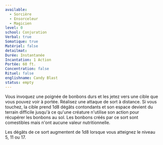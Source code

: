 ```yaml
---
available:
  - Sorcière
  - Ensorceleur
  - Magicien
level: 0
school: Conjuration
Verbal: true
Somatique: true
Matériel: false
detailmat:
Durée: Instantanée
Incantation: 1 Action
Portée: 60 ft.
Concentration: false
Rituel: false
englishname: Candy Blast
status: empty
---
```

Vous invoquez une poignée de bonbons durs et les jetez vers une cible que vous pouvez voir à portée. Réalisez une attaque de sort à distance. Si vous touchez, la cible prend 1d8 dégâts contondants et son espace devient du terrain difficile jusqu'à ce qu'une créature n'utilise son action pour récupérer les bonbons au sol. Les bonbons créés par ce sort sont comestibles mais n'ont aucune valeur nutritionnelle.

Les dégâts de ce sort augmentent de 1d8 lorsque vous atteignez le niveau 5, 11 ou 17.
